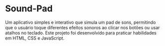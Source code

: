 # Sound-Pad
Um aplicativo simples e interativo que simula um pad de sons, permitindo que o usuário toque diferentes efeitos sonoros ao clicar nos botões ou usar atalhos no teclado. Este projeto foi desenvolvido para praticar habilidades em HTML, CSS e JavaScript.

